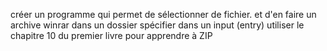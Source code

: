créer un programme qui permet de sélectionner de fichier.
et d'en faire un archive winrar dans un dossier spécifier dans un input (entry)
utiliser le chapitre 10 du premier livre pour apprendre à ZIP